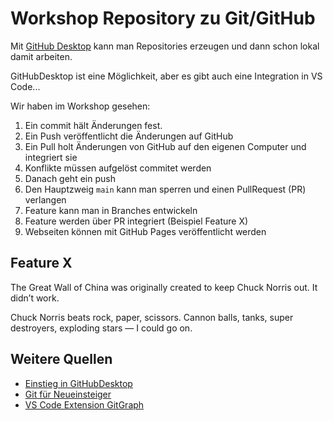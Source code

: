 # Workshop Repository zu Git/GitHub

Mit [GitHub Desktop](https://desktop.github.com) kann man Repositories erzeugen und dann schon lokal damit arbeiten.

GitHubDesktop ist eine Möglichkeit, aber es gibt auch eine Integration in VS Code...

Wir haben im Workshop gesehen:

1. Ein commit hält Änderungen fest.
2. Ein Push veröffentlicht die Änderungen auf GitHub
3. Ein Pull holt Änderungen von GitHub auf den eigenen Computer und integriert sie
4. Konflikte müssen aufgelöst commitet werden
5. Danach geht ein push
6. Den Hauptzweig `main` kann man sperren und einen PullRequest (PR) verlangen
7. Feature kann man in Branches entwickeln
8. Feature werden über PR integriert (Beispiel Feature X)
9. Webseiten können mit GitHub Pages veröffentlicht werden

## Feature X

The Great Wall of China was originally created to keep Chuck Norris out. It didn’t work.

Chuck Norris beats rock, paper, scissors. Cannon balls, tanks, super destroyers, exploding stars — I could go on.

## Weitere Quellen

- [Einstieg in GitHubDesktop](https://docs.github.com/de/desktop/installing-and-configuring-github-desktop/overview/getting-started-with-github-desktop)
- [Git für Neueinsteiger](https://gist.github.com/Ben-Kaniobi/c528376a76765e99058c)
- [VS Code Extension GitGraph](https://marketplace.visualstudio.com/items?itemName=mhutchie.git-graph)
